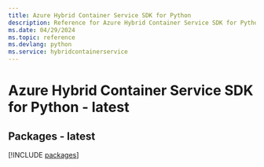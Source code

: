 ```yaml
---
title: Azure Hybrid Container Service SDK for Python
description: Reference for Azure Hybrid Container Service SDK for Python
ms.date: 04/29/2024
ms.topic: reference
ms.devlang: python
ms.service: hybridcontainerservice
---
```

# Azure Hybrid Container Service SDK for Python - latest
## Packages - latest
[!INCLUDE [packages](hybrid-container-service-index.md)]